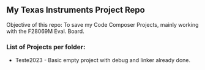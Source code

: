 ## My Texas Instruments Project Repo    

Objective of this repo: To save my Code Composer Projects, mainly working with the F28069M Eval. Board. 

### List of Projects per folder:

* Teste2023 - Basic empty project with debug and linker already done. 